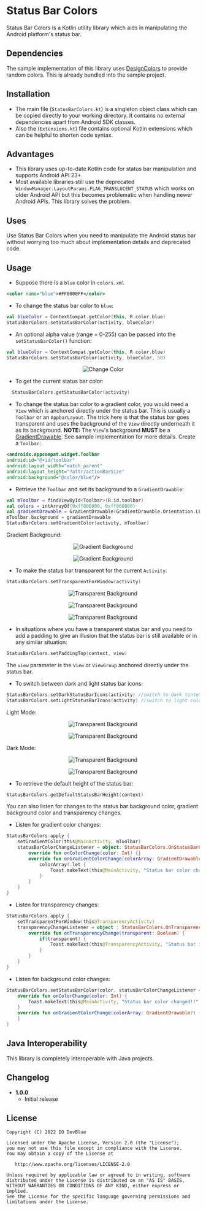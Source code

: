 Status Bar Colors
=================

Status Bar Colors is a Kotlin utility library which aids in manipulating the Android platform's status bar.

Dependencies
------------
The sample implementation of this library uses [DesignColors](https://github.com/IODevBlue/DesignColors) to provide random colors.
This is already bundled into the sample project.

Installation
------------
- The main file (`StatusBarColors.kt`) is a singleton object class which can be copied directly to your working directory. It contains no
  external dependencies apart from Android SDK classes.
- Also the (`Extensions.kt`) file contains optional Kotlin extensions which can be helpful to shorten code syntax.

Advantages
----------
- This library uses up-to-date Kotlin code for status bar manipulation and supports Android API 23+. 
- Most available libraries still use the deprecated `WindowManager.LayoutParams.FLAG_TRANSLUCENT_STATUS` which works on older Android API
but this becomes problematic when handling newer Android APIs. This library solves the problem.

Uses
----
Use Status Bar Colors when you need to manipulate the Android status bar without worrying too much about implementation details and deprecated code. 

Usage
-----
- Suppose there is a `blue` color in `colors.xml`
```XML
<color name="blue">#FF0000FF</color>
```
- To change the status bar color to `blue`:
```KOTLIN
val blueColor = ContextCompat.getColor(this, R.color.blue)
StatusBarColors.setStatusBarColor(activity, blueColor)
```
- An optional alpha value (range = 0-255) can be passed into the `setStatusBarColor()` function:
```KOTLIN
val blueColor = ContextCompat.getColor(this, R.color.blue)
StatusBarColors.setStatusBarColor(activity, blueColor, 50)
```
<p align="center"><img src="/art/change_color.gif" alt="Change Color"></p>

- To get the current status bar color:
```KOTLIN
  StatusBarColors.getStatusBarColor(activity)
```

- To change the status bar color to a gradient color, you would need a `View` which is anchored directly under the status bar. This is usually a `Toolbar`
or an `AppbarLayout`. The trick here is that the status bar goes transparent and uses the background of the `View` directly underneath it as its background.
**NOTE:** The `View`'s background **MUST** be a [GradientDrawable](https://developer.android.com/reference/android/graphics/drawable/GradientDrawable).
See sample implementation for more details.
Create a `Toolbar`:
```XML
<androidx.appcompat.widget.Toolbar
android:id="@+id/toolbar"
android:layout_width="match_parent"
android:layout_height="?attr/actionBarSize"
android:background="@color/blue"/>
```
- Retrieve the `Toolbar` and set its background to a `GradientDrawable`:
```KOTLIN
val mToolbar = findViewById<Toolbar>(R.id.toolbar)
val colors = intArrayOf(0xff000000, 0xff000000)
val gradientDrawable = GradientDrawable(GradientDrawable.Orientation.LEFT_RIGHT, colors)
mToolbar.background = gradientDrawable
StatusBarColors.setGradientColor(activity, mToolbar)
```
Gradient Background:
<p align="center"><img src="/art/gradient (1).png" alt="Gradient Background"></p>
<p align="center"><img src="/art/gradient (2).png" alt="Gradient Background"></p>

- To make the status bar transparent for the current `Activity`:
```KOTLIN
StatusBarColors.setTransparentForWindow(activity)
```
<p align="center"><img src="/art/transparent (1).png" alt="Transparent Background"></p>
<p align="center"><img src="/art/transparent (2).png" alt="Transparent Background"></p>
<p align="center"><img src="/art/transparent (3).png" alt="Transparent Background"></p>

- In situations where you have a transparent status bar and you need to add a padding to give an illusion that the status bar is still available or 
in any similar situation:
```KOTLIN
StatusBarColors.setPaddingTop(context, view)
```
The `view` parameter is the `View` or `ViewGroup` anchored directly under the status bar.


- To switch between dark and light status bar icons:
```KOTLIN
StatusBarColors.setDarkStatusBarIcons(activity) //switch to dark tinted icons
StatusBarColors.setLightStatusBarIcons(activity) //switch to light colored icons
```
Light Mode:
<p align="center"><img src="/art/light_mode (2).png" alt="Transparent Background"></p>
<p align="center"><img src="/art/light_mode (1).png" alt="Transparent Background"></p>

Dark Mode:
<p align="center"><img src="/art/dark_mode (1).png" alt="Transparent Background"></p>
<p align="center"><img src="/art/dark_mode (2).png" alt="Transparent Background"></p>


- To retrieve the default height of the status bar:
```KOTLIN
StatusBarColors.getDefaultStatusBarHeight(context)
```

You can also listen for changes to the status bar background color, gradient background color and transparency changes.
- Listen for gradient color changes:
```KOTLIN
StatusBarColors.apply {
    setGradientColor(this@MainActivity, mToolbar)
    statusBarColorChangeListener = object: StatusBarColors.OnStatusBarColorChangeListener {
        override fun onColorChange(color: Int) {}
        override fun onGradientColorChange(colorArray: GradientDrawable?) {
            colorArray?.let {
                Toast.makeText(this@MainActivity, "Status bar color changed to gradient!!", Toast.LENGTH_SHORT).show()
            } 
        }
    }
}
```
- Listen for transparency changes:
```KOTLIN
StatusBarColors.apply {
    setTransparentForWindow(this@TransparencyActivity)
    transparencyChangeListener = object : StatusBarColors.OnTransparencyChangeListener {
        override fun onTransparencyChange(transparent: Boolean) {
            if(transparent) {
                Toast.makeText(this@TransparencyActivity, "Status bar is transparent!!", Toast.LENGTH_SHORT).show()
            }
        }
    }
}
``` 
- Listen for background color changes:
```KOTLIN
StatusBarColors.setStatusBarColor(color, statusBarColorChangeListener =  object: StatusBarColors.OnStatusBarColorChangeListener{
    override fun onColorChange(color: Int) { 
        Toast.makeText(this@MainActivity, "Status bar color changed!!", Toast.LENGTH_SHORT).show()
    }
    override fun onGradientColorChange(colorArray: GradientDrawable?) {}
    }
)
```

Java Interoperability
---------------------
This library is completely interoperable with Java projects.


Changelog
---------
* **1.0.0**
  * Initial release
  
## License
    Copyright (C) 2022 IO DevBlue

    Licensed under the Apache License, Version 2.0 (the "License");
    you may not use this file except in compliance with the License.
    You may obtain a copy of the License at

       http://www.apache.org/licenses/LICENSE-2.0

    Unless required by applicable law or agreed to in writing, software
    distributed under the License is distributed on an "AS IS" BASIS,
    WITHOUT WARRANTIES OR CONDITIONS OF ANY KIND, either express or implied.
    See the License for the specific language governing permissions and
    limitations under the License.




